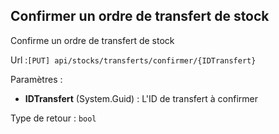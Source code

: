 ## <span id='confirmerordretransfertstock'>Confirmer un ordre de transfert de stock</span>

Confirme un ordre de transfert de stock

Url :`[PUT] api/stocks/transferts/confirmer/{IDTransfert}`

Paramètres : 

- **IDTransfert** (System.Guid) : L'ID de transfert à confirmer

Type de retour : `bool`

